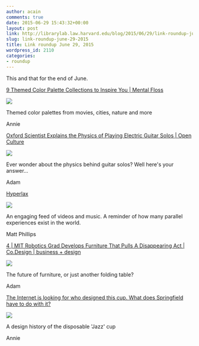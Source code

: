 ```yaml
---
author: acain
comments: true
date: 2015-06-29 15:43:32+00:00
layout: post
link: http://librarylab.law.harvard.edu/blog/2015/06/29/link-roundup-june-29-2015/
slug: link-roundup-june-29-2015
title: Link roundup June 29, 2015
wordpress_id: 2110
categories:
- roundup
---
```


This and that for the end of June.

[9 Themed Color Palette Collections to Inspire You | Mental Floss](http://mentalfloss.com/article/65497/9-themed-color-palette-collections-inspire-you)

[![](http://librarylab.law.harvard.edu/roundup/images/559167a407ae1.png)](http://mentalfloss.com/article/65497/9-themed-color-palette-collections-inspire-you)

Themed color palettes from movies, cities, nature and more

Annie

[Oxford Scientist Explains the Physics of Playing Electric Guitar Solos | Open Culture](http://www.openculture.com/2014/10/oxford-scientist-explains-the-physics-of-playing-electric-guitar-solos.html)

[![](http://librarylab.law.harvard.edu/roundup/images/558c0a0911415.png)](http://www.openculture.com/2014/10/oxford-scientist-explains-the-physics-of-playing-electric-guitar-solos.html)

Ever wonder about the physics behind guitar solos? Well here's your answer...

Adam

[Hyperlax](http://hyperlax.tv/)

[![](http://librarylab.law.harvard.edu/roundup/images/558adf98c9f8e.png)](http://hyperlax.tv/)

An engaging feed of videos and music. A reminder of how many parallel experiences exist in the world.

Matt Phillips

[4 | MIT Robotics Grad Develops Furniture That Pulls A Disappearing Act | Co.Design | business + design](http://www.fastcodesign.com/3047344/making-it/mit-robotics-grad-develops-furniture-that-pulls-a-disappearing-act#4)

[![](http://librarylab.law.harvard.edu/roundup/images/558964e064c44.png)](http://www.fastcodesign.com/3047344/making-it/mit-robotics-grad-develops-furniture-that-pulls-a-disappearing-act#4)

The future of furniture, or just another folding table?

Adam

[The Internet is looking for who designed this cup. What does Springfield have to do with it?](http://www.news-leader.com/longform/news/local/ozarks/2015/06/17/internet-looking-designed-cup-springfield/28881969/)

[![](http://librarylab.law.harvard.edu/roundup/images/55895dd899bcb.png)](http://www.news-leader.com/longform/news/local/ozarks/2015/06/17/internet-looking-designed-cup-springfield/28881969/)

A design history of the disposable 'Jazz' cup

Annie
